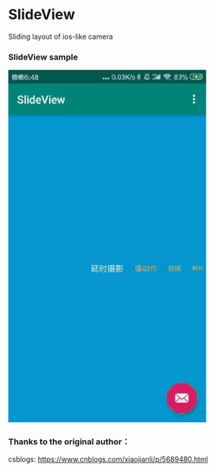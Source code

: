# SlideView
Sliding layout of ios-like camera


### SlideView sample
<img src="screen/6933a184-bee7-491b-94df-40231d6033f8.gif" width="400"> </img>

### Thanks to the original author：

csblogs: https://www.cnblogs.com/xiaojianli/p/5689480.html

